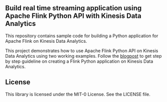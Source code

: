 ## Build real time streaming application using Apache Flink Python API with Kinesis Data Analytics

This repository contains sample code for building a Python application for Apache Flink on Kinesis Data Analytics.

This project demonstrates how to use Apache Flink Python API on Kinesis Data Analytics using two working examples. Follow the [blogpost](https://aws.amazon.com/blogs/big-data/build-a-real-time-streaming-application-using-apache-flink-python-api-with-amazon-kinesis-data-analytics/) to get step by step guideline on creating a Flink Python application on Kinesis Data Analytics. 


## License

This library is licensed under the MIT-0 License. See the LICENSE file.

